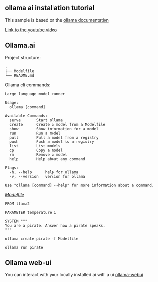 ## ollama ai installation tutorial

This sample is based on the [ollama documentation](https://github.com/jmorganca/ollama) 

[Link to the youtube video](https://youtu.be/vUxAkCcag5s)


## Ollama.ai 

Project structure:
```
.
├── Modelfile
└── README.md
```
Ollama cli commands:
```
Large language model runner

Usage:
  ollama [command]

Available Commands:
  serve       Start ollama
  create      Create a model from a Modelfile
  show        Show information for a model
  run         Run a model
  pull        Pull a model from a registry
  push        Push a model to a registry
  list        List models
  cp          Copy a model
  rm          Remove a model
  help        Help about any command

Flags:
  -h, --help      help for ollama
  -v, --version   version for ollama

Use "ollama [command] --help" for more information about a command.
```

[_Modelfile_](Modelfile)
```
FROM llama2

PARAMETER temperature 1

SYSTEM """
You are a pirate. Answer how a pirate speaks.
"""     
``` 

`ollama create pirate -f Modelfile`

`ollama run pirate`


## Ollama web-ui

You can interact with your locally installed ai with a ui [ollama-webui](https://github.com/ollama-webui/ollama-webui)